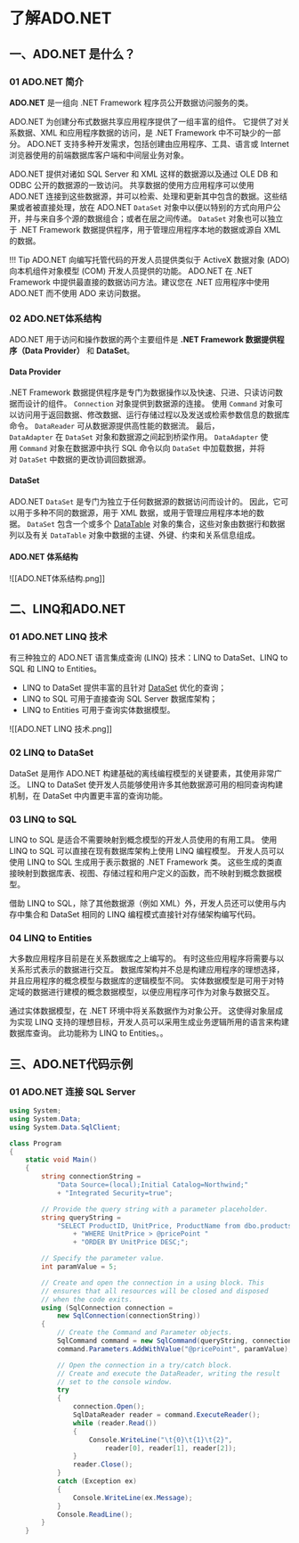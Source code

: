 # 了解ADO.NET

## 一、ADO.NET 是什么？
### 01 ADO.NET 简介

**ADO.NET** 是一组向 .NET Framework 程序员公开数据访问服务的类。

ADO.NET 为创建分布式数据共享应用程序提供了一组丰富的组件。 它提供了对关系数据、XML 和应用程序数据的访问，是 .NET Framework 中不可缺少的一部分。 ADO.NET 支持多种开发需求，包括创建由应用程序、工具、语言或 Internet 浏览器使用的前端数据库客户端和中间层业务对象。

ADO.NET 提供对诸如 SQL Server 和 XML 这样的数据源以及通过 OLE DB 和 ODBC 公开的数据源的一致访问。 共享数据的使用方应用程序可以使用 ADO.NET 连接到这些数据源，并可以检索、处理和更新其中包含的数据。这些结果或者被直接处理，放在 ADO.NET `DataSet` 对象中以便以特别的方式向用户公开，并与来自多个源的数据组合；或者在层之间传递。 `DataSet` 对象也可以独立于 .NET Framework 数据提供程序，用于管理应用程序本地的数据或源自 XML 的数据。

!!! Tip
	ADO.NET 向编写托管代码的开发人员提供类似于 ActiveX 数据对象 (ADO) 向本机组件对象模型 (COM) 开发人员提供的功能。 ADO.NET 在 .NET Framework 中提供最直接的数据访问方法。建议您在 .NET 应用程序中使用 ADO.NET 而不使用 ADO 来访问数据。

### 02 ADO.NET体系结构

ADO.NET 用于访问和操作数据的两个主要组件是 **.NET Framework 数据提供程序（Data Provider）** 和 **DataSet**。

#### Data Provider
.NET Framework 数据提供程序是专门为数据操作以及快速、只进、只读访问数据而设计的组件。 `Connection` 对象提供到数据源的连接。 使用 `Command` 对象可以访问用于返回数据、修改数据、运行存储过程以及发送或检索参数信息的数据库命令。 `DataReader` 可从数据源提供高性能的数据流。 最后，`DataAdapter` 在 `DataSet` 对象和数据源之间起到桥梁作用。 `DataAdapter` 使用 `Command` 对象在数据源中执行 SQL 命令以向 `DataSet` 中加载数据，并将对 `DataSet` 中数据的更改协调回数据源。

#### DataSet
ADO.NET `DataSet` 是专门为独立于任何数据源的数据访问而设计的。 因此，它可以用于多种不同的数据源，用于 XML 数据，或用于管理应用程序本地的数据。 `DataSet` 包含一个或多个 [DataTable](https://learn.microsoft.com/zh-cn/dotnet/api/system.data.datatable) 对象的集合，这些对象由数据行和数据列以及有关 `DataTable` 对象中数据的主键、外键、约束和关系信息组成。

#### ADO.NET 体系结构
![[ADO.NET体系结构.png]]

## 二、LINQ和ADO.NET

### 01 ADO.NET LINQ 技术
有三种独立的 ADO.NET 语言集成查询 (LINQ) 技术：LINQ to DataSet、LINQ to SQL 和 LINQ to Entities。 

- LINQ to DataSet 提供丰富的且针对 [DataSet](https://learn.microsoft.com/zh-cn/dotnet/api/system.data.dataset) 优化的查询；
- LINQ to SQL 可用于直接查询 SQL Server 数据库架构； 
- LINQ to Entities 可用于查询实体数据模型。

![[ADO.NET LINQ 技术.png]]

### 02 LINQ to DataSet
DataSet 是用作 ADO.NET 构建基础的离线编程模型的关键要素，其使用非常广泛。 LINQ to DataSet 使开发人员能够使用许多其他数据源可用的相同查询构建机制，在 DataSet 中内置更丰富的查询功能。

### 03 LINQ to SQL
LINQ to SQL 是适合不需要映射到概念模型的开发人员使用的有用工具。 使用 LINQ to SQL 可以直接在现有数据库架构上使用 LINQ 编程模型。 开发人员可以使用 LINQ to SQL 生成用于表示数据的 .NET Framework 类。 这些生成的类直接映射到数据库表、视图、存储过程和用户定义的函数，而不映射到概念数据模型。

借助 LINQ to SQL，除了其他数据源（例如 XML）外，开发人员还可以使用与内存中集合和 DataSet 相同的 LINQ 编程模式直接针对存储架构编写代码。

### 04 LINQ to Entities
大多数应用程序目前是在关系数据库之上编写的。 有时这些应用程序将需要与以关系形式表示的数据进行交互。 数据库架构并不总是构建应用程序的理想选择，并且应用程序的概念模型与数据库的逻辑模型不同。 实体数据模型是可用于对特定域的数据进行建模的概念数据模型，以便应用程序可作为对象与数据交互。 

通过实体数据模型，在 .NET 环境中将关系数据作为对象公开。 这使得对象层成为实现 LINQ 支持的理想目标，开发人员可以采用生成业务逻辑所用的语言来构建数据库查询。 此功能称为 LINQ to Entities。。


## 三、ADO.NET代码示例

### 01 ADO.NET 连接 SQL Server
```csharp
using System;
using System.Data;
using System.Data.SqlClient;

class Program
{
    static void Main()
    {
        string connectionString =
            "Data Source=(local);Initial Catalog=Northwind;"
            + "Integrated Security=true";

        // Provide the query string with a parameter placeholder.
        string queryString =
            "SELECT ProductID, UnitPrice, ProductName from dbo.products "
                + "WHERE UnitPrice > @pricePoint "
                + "ORDER BY UnitPrice DESC;";

        // Specify the parameter value.
        int paramValue = 5;

        // Create and open the connection in a using block. This
        // ensures that all resources will be closed and disposed
        // when the code exits.
        using (SqlConnection connection =
            new SqlConnection(connectionString))
        {
            // Create the Command and Parameter objects.
            SqlCommand command = new SqlCommand(queryString, connection);
            command.Parameters.AddWithValue("@pricePoint", paramValue);

            // Open the connection in a try/catch block.
            // Create and execute the DataReader, writing the result
            // set to the console window.
            try
            {
                connection.Open();
                SqlDataReader reader = command.ExecuteReader();
                while (reader.Read())
                {
                    Console.WriteLine("\t{0}\t{1}\t{2}",
                        reader[0], reader[1], reader[2]);
                }
                reader.Close();
            }
            catch (Exception ex)
            {
                Console.WriteLine(ex.Message);
            }
            Console.ReadLine();
        }
    }
```